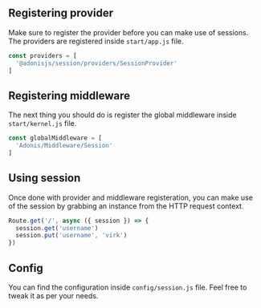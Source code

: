 ## Registering provider

Make sure to register the provider before you can make use of sessions. The providers are registered inside `start/app.js` file.

```js
const providers = [
  '@adonisjs/session/providers/SessionProvider'
]
```

## Registering middleware

The next thing you should do is register the global middleware inside `start/kernel.js` file.

```js
const globalMiddleware = [
  'Adonis/Middleware/Session'
]
```

## Using session

Once done with provider and middleware registeration, you can make use of the session by grabbing an instance from the HTTP request context.

```js
Route.get('/', async ({ session }) => {
  session.get('username')
  session.put('username', 'virk')
})
```

## Config

You can find the configuration inside `config/session.js` file. Feel free to tweak it as per your needs.
